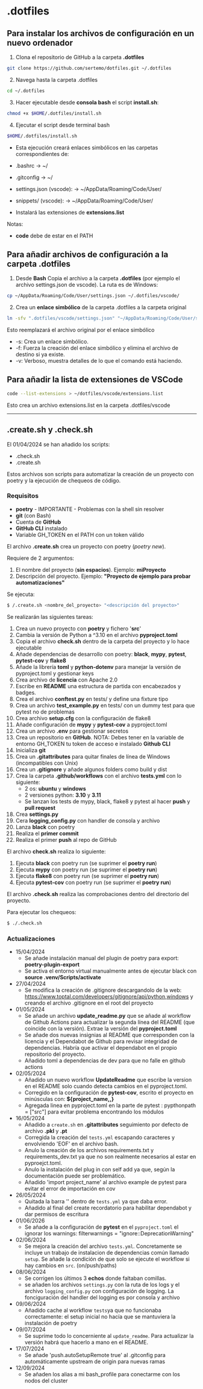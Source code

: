 # .dotfiles
## Para instalar los archivos de configuración en un nuevo ordenador
1. Clona el repositorio de GitHub a la carpeta **.dotfiles**

```sh
git clone https://github.com/sertemo/dotfiles.git ~/.dotfiles

```
2. Navega hasta la carpeta .dotfiles
```sh
cd ~/.dotfiles
```

3. Hacer ejecutable desde **consola bash** el script **install.sh**:

```sh 
chmod +x $HOME/.dotfiles/install.sh
```

4. Ejecutar el script desde terminal bash

```sh
$HOME/.dotfiles/install.sh
```

- Esta ejecución creará enlaces simbólicos en las carpetas correspondientes de:
 - .bashrc -> ~/
 - .gitconfig -> ~/
 - settings.json (vscode): -> ~/AppData/Roaming/Code/User/
 - snippets/ (vscode): -> ~/AppData/Roaming/Code/User/

- Instalará las extensiones de **extensions.list**

Notas:
- **code** debe de estar en el PATH

## Para añadir archivos de configuración a la carpeta .dotfiles
1. Desde **Bash** Copia el archivo a la carpeta **.dotfiles** (por ejemplo el archivo
settings.json de vscode). La ruta es de Windows:

```sh
cp ~/AppData/Roaming/Code/User/settings.json ~/.dotfiles/vscode/

```

2. Crea un **enlace simbólico** de la carpeta .dotfiles a la carpeta original

```sh
ln -sfv ".dotfiles/vscode/settings.json" "~/AppData/Roaming/Code/User/settings.json"
```

Esto reemplazará el archivo original por el enlace simbólico
- -s: Crea un enlace simbólico.
- -f: Fuerza la creación del enlace simbólico y elimina el archivo de destino si ya existe.
- -v: Verboso, muestra detalles de lo que el comando está haciendo.

## Para añadir la lista de extensiones de VSCode

```sh
code --list-extensions > ~/dotfiles/vscode/extensions.list
```
Esto crea un archivo extensions.list en la carpeta .dotfiles/vscode

---
## .create.sh y .check.sh

El 01/04/2024 se han añadido los scripts:
- .check.sh
- .create.sh

Estos archivos son scripts para automatizar la creación de un proyecto con poetry y la ejecución de chequeos de código.

### Requisitos
- **poetry** - IMPORTANTE - Problemas con la shell sin resolver
- **git** (con Bash)
- Cuenta de **GitHub**
- **GitHub CLI** instalado
- Variable GH_TOKEN en el PATH con un token válido


El archivo **.create.sh** crea un proyecto con poetry (*poetry new*).

Requiere de 2 argumentos:
1. El nombre del proyecto (**sin espacios**). Ejemplo: **miProyecto**
2. Descripción del proyecto. Ejemplo: **"Proyecto de ejemplo para probar automatizaciones"**

Se ejecuta:
```sh
$ /.create.sh <nombre_del_proyecto> "<descripción del proyecto>"
```

Se realizarán las siguientes tareas:
1. Crea un nuevo proyecto con **poetry** y fichero '**src**'
2. Cambia la versión de Python a ^3.10 en el archivo **pyproject.toml**
3. Copia el archivo **check.sh** dentro de la carpeta del proyecto y lo hace ejecutable
4. Añade dependencias de desarrollo con poetry: **black**, **mypy**, **pytest**, **pytest-cov** y **flake8**
5. Añade la librería **toml** y **python-dotenv** para manejar la versión de pyproject.toml y gestionar keys
6. Crea archivo de **licencia** con Apache 2.0
7. Escribe en **README** una estructura de partida con encabezados y badges.
8. Crea el archivo **conftest.py** en tests/ y define una fixture tipo
9. Crea un archivo **test_example.py** en tests/ con un dummy test para que pytest no de problemas
10. Crea archivo **setup.cfg** con la configuración de flake8
11. Añade configuración de **mypy** y **pytest-cov** a pyproject.toml
12. Crea un archivo **.env** para gestionar secretos
12. Crea un repositorio en **GitHub**. NOTA: Debes tener en la variable de entorno GH_TOKEN tu token de acceso e instalado **Github CLI**
13. Inicializa **git**
14. Crea un **.gitattributes** para quitar finales de línea de Windows (incompatibles con Unix)
15. Crea un **.gitignore** y añade algunos folders como build y dist
16. Crea la carpeta **.github/workflows** con el archivo **tests.yml** con lo siguiente:
    - 2 os: **ubuntu** y **windows**
    - 2 versiones python: **3.10** y **3.11**
    - Se lanzan los tests de mypy, black, flake8 y pytest al hacer **push** y **pull request**
17. Crea **settings.py**
18. Cera **logging_config.py** con handler de consola y archivo
19. Lanza **black** con poetry
20. Realiza el **primer commit**
21. Realiza el primer **push** al repo de  GitHub


El archivo **check.sh** realiza lo siguiente:
1. Ejecuta **black** con poetry run (se suprimer el **poetry run**)
2. Ejecuta **mypy** con poetry run (se suprimer el **poetry run**)
3. Ejecuta **flake8** con poetry run (se suprimer el **poetry run**)
4. Ejecuta **pytest-cov** con poetry run (se suprimer el **poetry run**)

El archivo **.check.sh** realiza las comprobaciones dentro del directorio del proyecto.

Para ejecutar los chequeos:

```sh
$ ./.check.sh
```
### Actualizaciones
- 15/04/2024
    - Se añade instalación manual del plugin de poetry para export: **poetry-plugin-export**
    - Se activa el entorno virtual manualmente antes de ejecutar black con **source .venv/Scripts/activate**
- 27/04/2024
    - Se modifica la creación de .gitignore descargandolo de la web: https://www.toptal.com/developers/gitignore/api/python,windows y creando el archivo .gitignore en el root del proyecto
- 01/05/2024
    - Se añade un archivo **update_readme.py** que se añade al workflow de Github Actions para actualizar la segunda línea del README (que coincide con la versión). Extrae la versión del **pyproject.toml**
    - Se añade dos nuevas insignias al README que corresponden con la licencia y el Dependabot de Github para revisar integridad de dependencias. Habría que activar el dependabot en el propio repositorio del proyecto.
    - Añadido toml a dependencias de dev para que no falle en github actions
- 02/05/2024
    - Añadido un nuevo workflow **UpdateReadme** que escribe la version en el README solo cuando detecta cambios en el pyproject.toml.
    - Corregido en la configuración de **pytest-cov**, escrito el proyecto en minúsculas con:
     **${project_name,,}**
     - Agregada linea en pyproject.toml en la parte de pytest : pypthonpath = ["src"] para evitar problema encontrando los módulos
- 16/05/2024
    - Añadido a `create.sh` en **.gitattributes** seguimiento por defecto de archivo **.pkl** y **.pt**
    - Corregida la creación del `tests.yml` escapando caracteres y envolviendo 'EOF' en el archivo bash.
    - Anulo la creación de los archivos requirements.txt y requirements_dev.txt ya que no son realmente necesarios al estar en pyproejct.toml.
    - Anulo la instalación del plug in con self add ya que, según la documentación puede ser problemático.
    - Añadido 'import project_name' al archivo example de pytest para evitar el error de importación en cov
- 26/05/2024
    - Quitada la barra '\' dentro de `tests.yml` ya que daba error.
    - Añadido al final del create recordatorio para habilitar dependabot y dar permisos de escritura
- 01/06/2026
    - Se añade a la configuración de **pytest** en el `pyproject.toml` el ignorar los warnings: filterwarnings = "ignore::DeprecationWarning"
- 02/06/2024
    - Se mejora la creación del archivo `tests.yml`. Concretamente se incluye un trabajo de instalacion de dependencias común llamado `setup`. Se añade la condición de que solo se ejecute el workflow si hay cambios en `src`. (on/push/paths)
- 08/06/2024
    - Se corrigen los últimos 3 **echos** donde faltaban comillas.
    - se añaden los archivos `settings.py` con la ruta de los logs y el archivo `logging_config.py` con configuración de logging. La fonciguración del handler del logging es por consola y archivo
- 09/06/2024
    - Añadido cache al workflow `tests`ya que no funcionaba correctamente: el setup inicial no hacía que se mantuviera la instalación de poetry
- 09/07/2024
    - Se suprime todo lo concerniente al `update_readme`. Para actualizar la versión habrá que hacerlo a mano en el README.
- 17/07/2024
    - Se añade 'push.autoSetupRemote true' al .gitconfig para automáticamente upstream de origin para nuevas ramas
- 12/09/2024
    - Se añaden los alias a mi bash_profile para conectarme con los nodos del cluster

